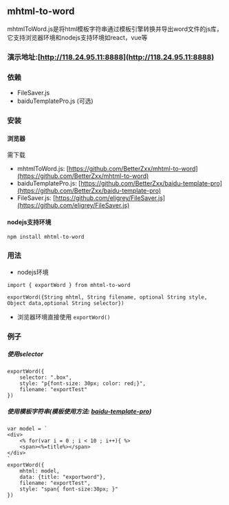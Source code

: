 ## mhtml-to-word
mhtmlToWord.js是将html模板字符串通过模板引擎转换并导出word文件的js库，它支持浏览器环境和nodejs支持环境如react，vue等
### 演示地址:[http://118.24.95.11:8888](http://118.24.95.11:8888)
### 依赖
+ FileSaver.js
+ baiduTemplatePro.js (可选)
### 安装
#### 浏览器
需下载
+ mhtmlToWord.js: [https://github.com/BetterZxx/mhtml-to-word](https://github.com/BetterZxx/mhtml-to-word)
+ baiduTemplatePro.js: [https://github.com/BetterZxx/baidu-template-pro](https://github.com/BetterZxx/baidu-template-pro)
+ FileSaver.js: [https://github.com/eligrey/FileSaver.js](https://github.com/eligrey/FileSaver.js)
#### nodejs支持环境
```
npm install mhtml-to-word
```
### 用法
+ nodejs环境
```
import { exportWord } from mhtml-to-word
```
``` 
exportWord({String mhtml, String filename, optional String style, Object data,optional String selector})
```
+ 浏览器环境直接使用 `exportWord()`


### 例子
##### 使用selector
```
exportWord({
    selector: ".box",
    style: "p{font-size: 30px; color: red;}",
    filename: "exportTest"
})
```
##### 使用模板字符串(模板使用方法: [baidu-template-pro](https://github.com/BetterZxx/baidu-template-pro))
```
var model = `
<div>
    <% for(var i = 0 ; i < 10 ; i++){ %>
    <span><%=title%></span>
</div>
`
exportWord({
    mhtml: model,
    data: {title: "exportword"},
    filename: "exportTest",
    style: "span{ font-size:30px; }"
})

```
 
